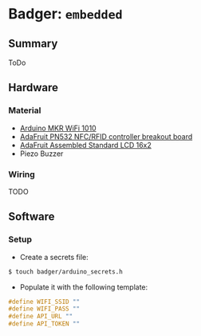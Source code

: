 # Badger: `embedded`

## Summary

ToDo

## Hardware

### Material

- [Arduino MKR WiFi 1010](https://docs.arduino.cc/hardware/mkr-wifi-1010)
- [AdaFruit PN532 NFC/RFID controller breakout board](https://www.adafruit.com/product/364)
- [AdaFruit Assembled Standard LCD 16x2](https://www.adafruit.com/product/1447)
- Piezo Buzzer

### Wiring

TODO

## Software

### Setup

- Create a secrets file:
```sh
$ touch badger/arduino_secrets.h
```
- Populate it with the following template:
```c
#define WIFI_SSID ""
#define WIFI_PASS ""
#define API_URL ""
#define API_TOKEN ""
```